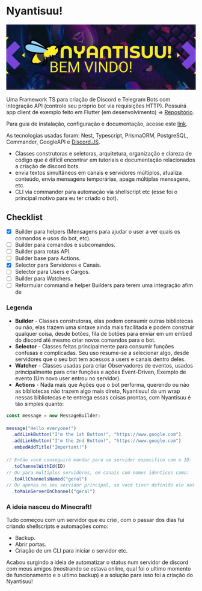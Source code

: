 # Nyantisuu!
<img src="https://raw.githubusercontent.com/Nyantise/Nyantise/main/assets/nyantisuuBanner.png"/>


Uma Framework TS para criação de Discord e Telegram Bots com integração API (controle seu próprio bot via requisições HTTP). Possuirá app client de exemplo feito em Flutter (em desenvolvimento) => [Repositório](https://github.com/Nyantise/nyantisuu-front).<br/>

Para guia de instalação, configuração e documentação, acesse este [link](https://nyantisuu.netlify.app).

As tecnologias usadas foram: Nest, Typescript, PrismaORM, PostgreSQL, Commander, GoogleAPI e [Discord.JS](https://discord.js.org).
- Classes construtoras e seletoras, arquitetura, organização e clareza de código que é difícil encontrar em tutoriais e documentação relacionados a criação de discord bots.
- envia textos simultâneos em canais e servidores múltiplos, atualiza conteúdo, envia mensagens temporárias, apaga múltiplas mensagens, etc.
- CLI via commander para automação via shellscript etc (esse foi o principal motivo para eu ter criado o bot).

## Checklist
- [x] Builder para helpers (Mensagens para ajudar o user a ver quais os comandos e usos do bot, etc).
- [ ] Builder para comandos e subcomandos.
- [ ] Builder para rotas API.
- [ ] Builder base para Actions.
- [x] Selector para Servidores e Canais.
- [ ] Selector para Users e Cargos.
- [ ] Builder para Watchers.
- [ ] Reformular command e helper Builders para terem uma integração afim de 

### Legenda
- **Builder** - Classes construtoras, elas podem consumir outras bibliotecas ou não, elas trazem uma sintaxe ainda mais facilitada e podem construir qualquer coisa, desde botões, fila de botões para enviar em um embed do discord até mesmo criar novos comandos para o bot.
- **Selector** - Classes feitas principalmente para consumir funções confusas e complicadas. Seu uso resume-se a selecionar algo, desde servidores que o seu bot tem acessos a users e canais dentro deles.
- **Watcher** - Classes usadas para criar Observadores de eventos, usados principalmente para criar funções e ações Event-Driven, Exemplo de evento (Um novo user entrou no servidor).
- **Actions** - Nada mais que Ações que o bot performa, querendo ou não as bibliotecas não trazem algo mais direto, Nyantisuu! da um wrap nessas bibliotecas e te entrega essas coisas prontas, com Nyantisuu é tão simples quanto:
```javascript
const message = new MessageBuilder;

message("Hello everyone!")
  .addLinkButton("I'm the 1st Button!", "https://www.google.com")
  .addLinkButton("I'm the 2nd Button!", "https://www.google.com")
  .embedAddTitle("Important!")

// Então você conseguirá mandar para um servidor especifico com o ID:
  .toChannelWithId(ID)
// Ou para multiplos servidores, em canais com nomes identicos como:
  .toAllChannelsNamed("geral")
// Ou apenas no seu servidor principal, se vocé tiver definido ele nas configurações:
  .toMainServerOnChannel("geral")
```

### A ideia nasceu do Minecraft! 
Tudo começou com um servidor que eu criei, com o passar dos dias fui criando shellscripts e automações como:<br>
- Backup.<br>
- Abrir portas.<br>
- Criação de um CLI para iniciar o servidor etc.<br>

Acabou surgindo a ideia de automatizar o status num servidor de discord com meus amigos (mostrando se estava online, qual foi o ultimo momento de funcionamento e o ultimo backup) e a solução para isso foi a criação do Nyantisuu!
